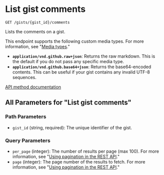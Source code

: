 # List gist comments

`GET /gists/{gist_id}/comments`

Lists the comments on a gist.

This endpoint supports the following custom media types. For more information, see "[Media types](https://docs.github.com/rest/using-the-rest-api/getting-started-with-the-rest-api#media-types)."

- **`application/vnd.github.raw+json`**: Returns the raw markdown. This is the default if you do not pass any specific media type.
- **`application/vnd.github.base64+json`**: Returns the base64-encoded contents. This can be useful if your gist contains any invalid UTF-8 sequences.

[API method documentation](https://docs.github.com/rest/gists/comments#list-gist-comments)

## All Parameters for "List gist comments"

### Path Parameters

- `gist_id` (string, required): The unique identifier of the gist.
### Query Parameters

- `per_page` (integer): The number of results per page (max 100). For more information, see "[Using pagination in the REST API](https://docs.github.com/rest/using-the-rest-api/using-pagination-in-the-rest-api)."
- `page` (integer): The page number of the results to fetch. For more information, see "[Using pagination in the REST API](https://docs.github.com/rest/using-the-rest-api/using-pagination-in-the-rest-api)."
